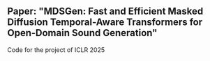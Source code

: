 ## Paper: "MDSGen: Fast and Efficient Masked Diffusion Temporal-Aware Transformers for Open-Domain Sound Generation"
Code for the project of ICLR 2025
